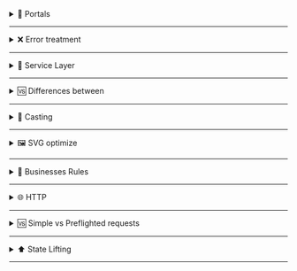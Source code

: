 
<details>
<summary>🚪 Portals</summary>

  - With `ReactDOM.createPortal` we can create a portal using a `id` in `index.html` to overwrite elements of `id root`
  - With that, we can ignore CSS rules to do overlays.
  - Used with Loaders, Modals, etc.
</details>


---

<details>
<summary>❌ Error treatment</summary>

  ## Beneficies of APIError.js (APIError extends Error)

  1. Semantic
  2. Conditional control with `instanceof APIError` (Business Rules)
  3. Overwirte methods and attributes of Error

</details>

---


<details>
<summary>🔨 Service Layer</summary>

- With this, we centralize our requests to break apart of the components.

    ```jsx
    // ContactsService.js
    import HttpClient from './utils/HttpClient';

    class ContactsService {
      constructor() {
    		// Create the object with the default route of API.
        this.httpClient = new HttpClient('http://localhost:4000');
      }

    	// Use the route defined and add endpoints.
      async listContacts(orderBy = 'asc') {
        return this.httpClient.get(`/contacts?orderBy=${orderBy}`);
      }
    }

    export default new ContactsService();
    ```

    ```jsx
    // HttpClient.js
    import APIError from '../../errors/APIError';
    import delay from '../../utils/delay';

    class HttpClient {
    	// baseURL in Cotacts Service
      constructor(baseURL) {
        this.baseURL = baseURL;
      }

      async get(path) {
        await delay(500);

        const response = await fetch(`${this.baseURL}${path}`);
        const contentType = response.headers.get('Content-Type');

        let body = null;
    		// If has json, make the parse.
        if (contentType.includes('application/json')) {
          body = await response.json();
        }

    		// If not json, return null
        if (response.ok) {
          return body;
        }

    		// If not ok, return APIError
        throw new APIError(response, body);
      }
    }
    export default HttpClient;
    ```

    ```jsx
    // APIError.js, to create a new intanceof Error
    export default class APIError extends Error {
      constructor(response, body) {
        super();

        this.name = 'APIError';
        this.response = response;
        this.body = body;
        this.message = body?.error || `${response.status} - ${response.statusText}`;
      }
    }
    ```

</details>

---

<details>
<summary>🆚 Differences between</summary>

---

  ## 🧠 useMemo x useCallback
  ## `useMemo`
  - Re-render the return of the callback function in `prevState !== nextState`
  - If i want to memorize informations
  ## `useCallback`
  - Re-render the callback function in `prevState !== nextState`
  - If i want to memorize functions
  ## 💻 useEffect x useLayoutEffect
  ## `useEffect`
  - Don't Lock renderizing, because is assynchronous and executed after layout rendering.
  ## `useLayoutEffect`
  - Lock renderizing, because is synchronous and executed before layout rendering.
</details>

---

<details>
<summary>🧐 Casting</summary>

  - With the casting, we can change the data type of a value to another data type.
  - We can't trust in this method to conditional rendering, because the second parameter can be renderized in a Short Circuit Evaluation (`&&`), like in the example below:

    ❌ `{(contacts.length > 0 && filteredContacts.length) && <h1>hi</h1} // doesn't make cast`

    ✅ `{(contacts.length > 0 && filteredContacts.length > 0) && <h1>hi</h1>} // make a cast and compare`
  - *Obs: `!!` represents a casting to a boolean type. `(0 -> true -> false)`*

  ```jsx
      // Truthy -> 1, -1, ' ', [], {}, () => {}
      // Falsy -> 0, null, NaN, undefined, '', false
  ```

</details>

---

<details>
<summary>🖼️ SVG optimize</summary>

  - Using [SVGOMG - SVGO's Missing GUI (jakearchibald.github.io)](https://jakearchibald.github.io/svgomg/) we can optimize svg's content.
  - With this, we make the application render faster (less bytes to download in the browser)
</details>

---

<details>
<summary>💼 Businesses Rules</summary>

  - We need to apply the business rules in the Back-end and the Front-end.
  - In the client side, we not send invalid informations, like a e-mail without `@` . With this, we save unnecessary recurses from the Back-end. In the Back-end Serverless, has so much more impact.
</details>

---

<details>
<summary>🌐 HTTP</summary>

  - SOP -> Same Origin Policy (Política de mesma Origem) in navigators;
  - CORS -> Cross-Origin Resource Sharing (Compartilhamento de Recursos de Origens Cruzadas) - header who can flexibilize the SOP;
  - Origin: *protocol://domain:port*
</details>

---

<details>
<summary>🆚 Simple vs Preflighted requests</summary>

  * With this, the browser don't make Preflighted requests (like DELETE) in the Back-end when we get a Not Permitted error, f.e.
  - Simple → GET, HEAD, POST
  - Preflighted → Others


```jsx
    // in the back-end: (cors.js)
    module.exports = (request, response, next) => {
      response.setHeader('Access-Control-Allow-Origin', 'http://localhost:3000');
      // allow methods
      response.setHeader('Access-Control-Allow-Methods', '*');
      // header parameter
      response.setHeader('Access-Control-Allow-Headers', 'x-app-id');
      // cache, with -1 not have cache
      response.setHeader('Access-Control-Max-Age', '10');
      next();
    }
```
</details>

---

<details>
<summary>⬆️ State Lifting</summary>

 # How to pass the children to the father?

 1- State Lifting -> Create the states in the father and pass to children by props. Its a simple way, but has problems if we have so much code duplication and need a lot of refactoring to do that.

 2- Derived States -> A state starts with a value from the props (use the key property to rerender the states, unmount and mount the interface)

 3- Imperative Code -> use a ref with forward ref (useImperativeHandle)

</details>


---